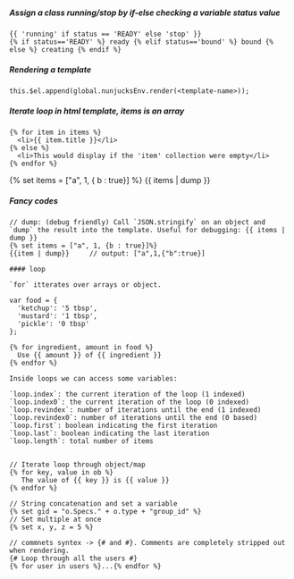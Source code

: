 ##### Assign a class running/stop by if-else checking a variable **status** value
```
{{ 'running' if status == 'READY' else 'stop' }}
{% if status=='READY' %} ready {% elif status=='bound' %} bound {% else %} creating {% endif %}
```
##### Rendering a template
`this.$el.append(global.nunjucksEnv.render(<template-name>));`

##### Iterate loop in html template, items is an array
```
{% for item in items %}
  <li>{{ item.title }}</li>
{% else %}
  <li>This would display if the 'item' collection were empty</li>
{% endfor %}
```

{% set items = ["a", 1, { b : true}] %}
{{ items | dump }}

##### Fancy codes
```
// dump: (debug friendly) Call `JSON.stringify` on an object and `dump` the result into the template. Useful for debugging: {{ items | dump }}
{% set items = ["a", 1, {b : true}]%}
{{item | dump}}     // output: ["a",1,{"b":true}]

#### loop

`for` itterates over arrays or object.

var food = {
  'ketchup': '5 tbsp',
  'mustard': '1 tbsp',
  'pickle': '0 tbsp'
};

{% for ingredient, amount in food %}
  Use {{ amount }} of {{ ingredient }}
{% endfor %}

Inside loops we can access some variables:

`loop.index`: the current iteration of the loop (1 indexed)
`loop.index0`: the current iteration of the loop (0 indexed)
`loop.revindex`: number of iterations until the end (1 indexed)
`loop.revindex0`: number of iterations until the end (0 based)
`loop.first`: boolean indicating the first iteration
`loop.last`: boolean indicating the last iteration
`loop.length`: total number of items


// Iterate loop through object/map
{% for key, value in ob %}
   The value of {{ key }} is {{ value }}
{% endfor %}

// String concatenation and set a variable
{% set gid = "o.Specs." + o.type + "group_id" %}
// Set multiple at once
{% set x, y, z = 5 %}

// commnets syntex -> {# and #}. Comments are completely stripped out when rendering.
{# Loop through all the users #}
{% for user in users %}...{% endfor %}
```

